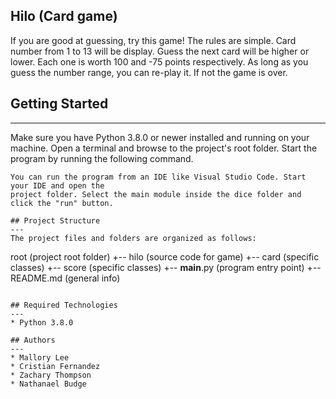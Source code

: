 ## Hilo (Card game)
If you are good at guessing, try this game! The rules are simple. Card number from 1 to 13 will be display. 
Guess the next card will be higher or lower. Each one is worth 100 and -75 points respectively. As long as you 
guess the number range, you can re-play it. If not the game is over.

## Getting Started
---
Make sure you have Python 3.8.0 or newer installed and running on your machine. Open a terminal and 
browse to the project's root folder. Start the program by running the following command.
```
You can run the program from an IDE like Visual Studio Code. Start your IDE and open the 
project folder. Select the main module inside the dice folder and click the "run" button.

## Project Structure
---
The project files and folders are organized as follows:
```
root                    (project root folder)
+-- hilo               (source code for game)
  +-- card              (specific classes)
  +-- score             (specific classes)
+-- __main__.py       (program entry point)
+-- README.md           (general info)
```

## Required Technologies
---
* Python 3.8.0

## Authors
---
* Mallory Lee
* Cristian Fernandez
* Zachary Thompson
* Nathanael Budge 
